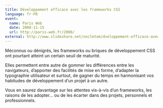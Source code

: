 ```yaml
---
title: Développement efficace avec les frameworks CSS
language: fr-FR
event:
  name: Paris Web
  date: 2008-11-15
  url: http://paris-web.fr/2008/
external: http://www.slideshare.net/oncletom/dveloppement-efficace-avec-les-frameworks-css-presentation
---
```


Méconnus ou dénigrés, les frameworks ou briques de développement CSS ont pourtant atteint un certain seuil de maturité.

Elles permettent entre autre de gommer les différences entre les navigateurs, d’apporter des facilités de mise en forme, d’adapter la typographie utilisateur et surtout, de gagner du temps en harmonisant vos habitudes de développement d’un projet à un autre.

Vous en saurez davantage sur les attentes vis-à-vis d’un frameworks, les raisons de les adopter... ou de les écarter dans des projets, personnels et professionnels.